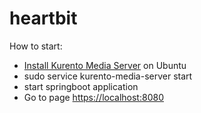 # heartbit

How to start:
- [Install Kurento Media Server](http://builds.kurento.org/release/5.0.3/installation_guide.html) on Ubuntu
- sudo service kurento-media-server start
- start springboot application
- Go to page [https://localhost:8080](https://localhost:8080)